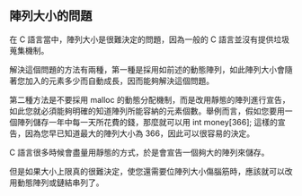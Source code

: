## 陣列大小的問題

在 C 語言當中，陣列大小是很難決定的問題，因為一般的 C 語言並沒有提供垃圾蒐集機制。

解決這個問題的方法有兩種，第一種是採用如前述的動態陣列，如此陣列大小會隨著您加入的元素多少而自動成長，因而能夠解決這個問題。

第二種方法是不要採用 malloc 的動態分配機制，而是改用靜態的陣列進行宣告，如此您就必須能夠明確的知道陣列所能容納的元素個數。舉例而言，假如您要用一個陣列儲存一年中每一天所花費的錢，那麼就可以用 int money[366]; 這樣的宣告，因為您早已知道最大的陣列大小為 366，因此可以很容易的決定。

C 語言很多時候會盡量用靜態的方式，於是會宣告一個夠大的陣列來儲存。

但是如果大小上限真的很難決定，使您還需要位陣列大小傷腦筋時，應該就可以改用動態陣列或鏈結串列了。

